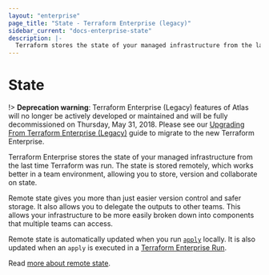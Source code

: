 ```yaml
---
layout: "enterprise"
page_title: "State - Terraform Enterprise (legacy)"
sidebar_current: "docs-enterprise-state"
description: |-
  Terraform stores the state of your managed infrastructure from the last time Terraform was run. This section is about states.
---
```


# State

!> **Deprecation warning**: Terraform Enterprise (Legacy) features of Atlas will no longer be actively developed or maintained and will be fully decommissioned on Thursday, May 31, 2018. Please see our [Upgrading From Terraform Enterprise (Legacy)](https://www.terraform.io/docs/enterprise/upgrade/index.html) guide to migrate to the new Terraform Enterprise.

Terraform Enterprise stores the state of your managed infrastructure from the
last time Terraform was run. The state is stored remotely, which works better in a
team environment, allowing you to store, version and collaborate on state.

Remote state gives you more than just easier version control and safer storage.
It also allows you to delegate the outputs to other teams. This allows your
infrastructure to be more easily broken down into components that multiple teams
can access.

Remote state is automatically updated when you run [`apply`](/docs/commands/apply.html)
locally. It is also updated when an `apply` is executed in a [Terraform Enterprise
Run](/docs/enterprise-legacy/runs/index.html).

Read [more about remote state](/docs/state/remote.html).
